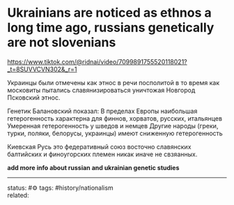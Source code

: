 # Ukrainians are noticed as ethnos a long time ago, russians genetically are not slovenians
https://www.tiktok.com/@ridnai/video/7099891755520118021?_t=8SUVVCVN302&_r=1

Украинцы были отмечены как этнос в речи посполитой в то время как московиты пытались славянизироваться уничтожая Новгород Псковский этнос.

Генетик Балановский показал:
В пределах Европы наибольшая гетерогенность характерна для финнов, хорватов, русских, итальянцев
Умеренная гетерогенность у шведов и немцев
Другие народы (греки, турки, поляки, белорусы, украинцы) имеют сниженную гетерогенность

Киевская Русь это федеративный союз восточно славянских балтийских и финоугорских племен никак иначе не свзяанных.

**add more info about russian and ukrainian genetic studies**

---
status: #⚙️ 
tags: #history/nationalism  
related: 